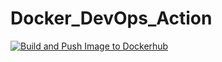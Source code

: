 # Docker_DevOps_Action

[![Build and Push Image to Dockerhub](https://github.com/SixteenOne/Docker_DevOps_Action/actions/workflows/dockerhub.yml/badge.svg?branch=main)](https://github.com/SixteenOne/Docker_DevOps_Action/actions/workflows/dockerhub.yml)